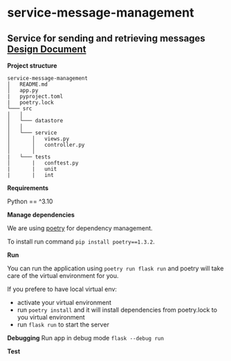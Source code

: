 # service-message-management
Service for sending and retrieving messages 
**[Design Document](https://www.notion.so/Design-Document-service-message-management-99fadbd5af8042acb54d8222759c0ed9)**
---

**Project structure**
```
service-message-management
│   README.md
│   app.py
|   pyproject.toml
|   poetry.lock
└─── src
│   │
│   └─── datastore
│   │
│   └─── service
│       │   views.py
│       │   controller.py
│       │
|   └─── tests
│       |   conftest.py
|       |   unit
|       |   int
```

**Requirements**

Python == ^3.10

**Manage dependencies**

We are using [poetry](https://python-poetry.org/) for dependency management.

To install run command `pip install poetry==1.3.2`.


**Run**

You can run the application using `poetry run flask run` and poetry will take care of the virtual environment for you.

If you prefere to have local virtual env:
- activate your virtual environment
- run `poetry install` and it will install dependencies from poetry.lock to you virtual environment
- run `flask run` to start the server


**Debugging**
Run app in debug mode `flask --debug run`


**Test**
